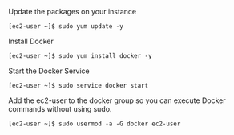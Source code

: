 Update the packages on your instance

```
[ec2-user ~]$ sudo yum update -y
```

Install Docker

```
[ec2-user ~]$ sudo yum install docker -y
```

Start the Docker Service

```
[ec2-user ~]$ sudo service docker start
```

Add the ec2-user to the docker group so you can execute Docker commands without using sudo.

```
[ec2-user ~]$ sudo usermod -a -G docker ec2-user
```
